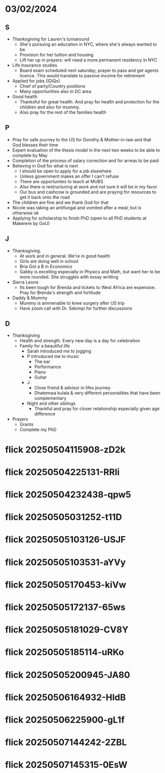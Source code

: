 # 03/02/2024

## S
- Thanksgiving for Lauren's turnaround
   - She's pursuing an education in NYC, where she's always wanted to be
   - Provision for her tuition and housing
   - Lift her up in prayers: will need a more permanent residency in NYC 
- Life insurance studies
   - Board exam scheduled next saturday; prayer to pass and get agents licence. This would translate to passive income for retirement
- Applied for jobs (IDIQs)
   - Chief of party/Country positions
   - Many opportunities also in DC area 
- Good health
   - Thanksful for great health. And pray for health and protection for the children and also for mummy.
   - Also pray for the rest of the families health 
## P
- Pray for safe journey to the US for Dorothy & Mother-in-law and that God blesses their time
- Expert evaluation of the thesis model in the next two weeks to be able to complete by May
- Completion of the process of salary correction and for arreas to be paid
- Believing in God for what is next
   - I should be open to apply for a job elsewhere
   - Unless government makes an offer I can't refuse
   - There are opportunites to teach at MUBS
   - Also there is restructuring at work and not sure it will be in my favor
   - Our bus and cashcow is grounded and are praying for resources to get it back onto the road
- The children are fine and we thank God for that
- Nicole was taking an antifungal and vomited after a meal; but is otherwise ok
- Applying for scholarship to finish PhD (open to all PhD students at Makerere by GoU)
## J 
- Thanksgiving.
   - At work and in general. We're in good health
   - Girls are doing well in school
   - Bria Got a B in Economics
   - Gabby is excelling especially in Physics and Math, but want her to be more rounded. She struggles with essay writting
- Sierra Leone
   - Its been tough for Brenda and tickets to West Africa are expensive. Pray for Brenda's strength and fortitude
- Daddy & Mummy
   - Mummy is ammenable to knee surgery after US trip
   - Have zoom call with Dr. Sekimpi for further discussions 
## D
- Thanksgiving
   - Health and strength. Every new day is a day for celebration
   - Family for a beautiful life
      - Sarah introduced me to jogging
      - P introduced me to music
         - The ear
         - Performance
         - Piano
         - Guitar
      - J
         - Close friend & advisor in lifes journey
         - Dhatemwa kulala & very different personalities that have been complementary
      - Night and other siblings
         - Thankful and pray for closer relationship especially given age difference
- Prayers
   - Grants
   - Complete my PhD    
# flick 20250504115908-zD2k
# flick 20250504225131-RRli
# flick 20250504232438-qpw5
# flick 20250505031252-t11D
# flick 20250505103126-USJF
# flick 20250505103531-aYVy
# flick 20250505170453-kiVw
# flick 20250505172137-65ws
# flick 20250505181029-CV8Y
# flick 20250505185114-uRKo
# flick 20250505200945-JA80
# flick 20250506164932-HIdB
# flick 20250506225900-gL1f
# flick 20250507144242-2ZBL
# flick 20250507145315-0EsW
